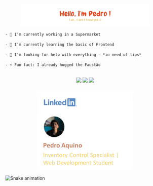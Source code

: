 <p align="center"><img width="80%" alt="Hello, I'm Pedro. I do... I don't know yet!" src="./assets/gh-readme-header---.png" /></a></p>




    - 🛒 I’m currently working in a Supermarket
    
    - 🌱 I’m currently learning the basic of Frontend
    
    - 🤔 I’m looking for help with everything - *in need of tips*
    
    - ⚡ Fun fact: I already hugged the Faustão   

<br>

<div align="center">
  <img align="center" height="140em" src="https://github-readme-stats.vercel.app/api?username=pdroaq&&show_icons=true&title_color=E69774&icon_color=E69774&text_color=F9DD9D&bg_color=ffffff00"/>
  <!--<img align="center" height="140em" src="https://github-readme-stats.vercel.app/api/top-langs/?username=pdroaq&layout=compact&langs_count=7&show_icons=true&title_color=E69774&icon_color=FF577A&text_color=F9DD9D&bg_color=ffffff00"/>-->
  <img align="center" height="140em" src="https://github-readme-stats.vercel.app/api/top-langs/?username=lichtle&&langs_count=7&show_icons=true&title_color=E69774&icon_color=FF577A&text_color=F9DD9D&bg_color=ffffff00"/>
  <!--<img height="140em" src="./assets/me shaved.png"/> -->
  <!--<img align="center" src="https://rafaellaballerini.notion.site/image/https%3A%2F%2Fwww.pngmart.com%2Ffiles%2F12%2FMy-Neighbor-Totoro-PNG-Image.png?table=block&id=70f68e74-85cd-40a0-8057-4c0b202074a1&spaceId=ca97155a-230f-47fd-94ea-bd2db3fd6d6a&width=250&userId=&cache=v2"/> -->
  <img align="center" height="140em" src="https://c.tenor.com/raJbLZozdjAAAAAj/teagif-cute.gif"/>
    
##
    
  <a href="https://www.linkedin.com/in/pedro-giovani-aquino/"><img align="center" height="250em" src="./assets/Imagem2.png"/><a/>
</div>


<!--
  <a href="https://www.youtube.com" target="_blank"><img src="https://img.shields.io/badge/YouTube-FF0000?style=for-the-badge&logo=youtube&logoColor=white" target="_blank"></a>
  <a href="https://instagram.com/pdroaq" target="_blank"><img src="https://img.shields.io/badge/-Instagram-%23E4405F?style=for-the-badge&logo=instagram&logoColor=white" target="_blank"></a>
 	<a href="https://www.twitch.tv" target="_blank"><img src="https://img.shields.io/badge/Twitch-9146FF?style=for-the-badge&logo=twitch&logoColor=white" target="_blank"></a>
 <a href="https://discord.gg/wagxzStdcR" target="_blank"><img src="https://img.shields.io/badge/Discord-7289DA?style=for-the-badge&logo=discord&logoColor=white" target="_blank"></a> 
  <a href = "mailto:contatorafaballerini@gmail.com"><img src="https://img.shields.io/badge/-Gmail-%23333?style=for-the-badge&logo=gmail&logoColor=white" target="_blank"></a>
  <a href="https://www.linkedin.com/in/rafaella-ballerini-45875016a" target="_blank"><img src="https://img.shields.io/badge/-LinkedIn-%230077B5?style=for-the-badge&logo=linkedin&logoColor=white" target="_blank"></a>
-->



![Snake animation](https://github.com/pdroaq/pdroaq/blob/output/github-contribution-grid-snake.svg)


